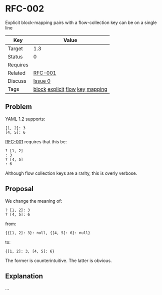RFC-002
=======

Explicit block-mapping pairs with a flow-collection key can be on a single line


| Key | Value |
| --- | --- |
| Target | 1.3 |
| Status | 0 |
| Requires | |
| Related | [RFC-001](RFC-001.md) |
| Discuss | [Issue 0](../../issues/0) |
| Tags | [block]() [explicit]() [flow]() [key]() [mapping]() |


## Problem

YAML 1.2 supports:
```
[1, 2]: 3
[4, 5]: 6
```

[RFC-001](RFC-001.md) requires that this be:
```
? [1, 2]
: 3
? [4, 5]
: 6
```

Although flow collection keys are a rarity, this is overly verbose.


## Proposal

We change the meaning of:
```
? [1, 2]: 3
? [4, 5]: 6
```

from:
```
{{[1, 2]: 3}: null, {[4, 5]: 6}: null}
```

to:
```
{[1, 2]: 3, [4, 5]: 6}
```

The former is counterintuitive.
The latter is obvious.


## Explanation

...
